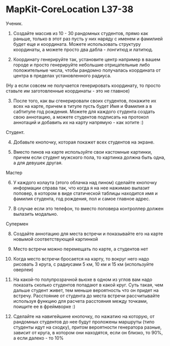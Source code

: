 # MapKit-CoreLocation L37-38

Ученик. 

1. Создайте массив из 10 - 30 рандомных студентов, прямо как раньше, только в этот раз пусть у них наряду с именем и фамилией будет еще и координата. Можете использовать структуру координаты, а можете просто два дабла - лонгитюд и латитюд. 

2. Координату генерируйте так, установите центр например в вашем городе и просто генерируйте небольшие отрицательные либо положительные числа, чтобы рандомно получалась координата от центра в пределах установленного радиуса.

(Ну а если совсем не получается генерировать координату, то просто ставьте им заготовленные координаты - это не главное)

3. После того, как вы сгенерировали своих студентов, покажите их всех на карте, причем в титуле пусть будет Имя и Фамилия а в сабтитуле год рождения. Можете для каждого студента создать свою аннотацию, а можете студентов подписать на протокол аннотаций и добавить их на карту напрямую - как хотите :)

Студент.

4. Добавьте кнопочку, которая покажет всех студентов на экране.

5. Вместо пинов на карте используйте свои кастомные картинки, причем если студент мужского пола, то картинка должна быть одна, а для девушек другая.

Мастер

6. У каждого колаута (этого облачка над пином) сделайте кнопочку информации справа так, что когда я на нее нажимаю вылазит поповер, в котором в виде статической таблицы находится имя и фамилия студента, год рождения, пол и самое главное адрес.

7. В случае если это телефон, то вместо поповера контроллер должен вылазить модально.

Супермен

8. Создайте аннотацию для места встречи и показывайте его на карте новымой соответствующей картинкой

9. Место встречи можно перемещать по карте, а студентов нет

10. Когда место встречи бросается на карту, то вокруг него надо рисовать 3 круга, с радиусами 5 км, 10 км и 15 км (используйте оверлеи)

11. На какой-то полупрозрачной вьюхе в одном из углов вам надо показать сколько студентов попадают в какой круг. Суть такая, чем дальше студент живет, тем меньше вероятность что он придет на встречу. Расстояние от студента до места встречи рассчитывайте используя функцию для расчета расстояния между точками, поищите ее в фреймворке :)

12. Сделайте на навигейшине кнопочку, по нажатию на которую, от рандомных студентов до нее будут проложены маршруты (типо студенты идут на сходку), притом вероятности генератора разные, зависит от круга, в котором они находятся, если он близко, то 90%, а если далеко - то 10%
